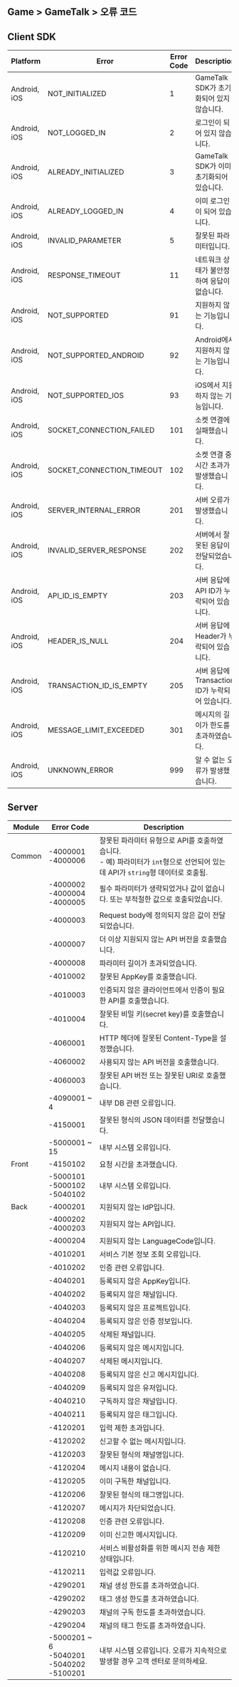 ## Game > GameTalk > 오류 코드

## Client SDK

| Platform           | Error                                    | Error Code | Description                              |
| ------------------ | ---------------------------------------- | ---------- | ---------------------------------------- |
| Android, iOS | NOT_INITIALIZED | 1 | GameTalk SDK가 초기화되어 있지 않습니다. |
| Android, iOS | NOT_LOGGED_IN | 2 | 로그인이 되어 있지 않습니다. |
| Android, iOS | ALREADY_INITIALIZED | 3 | GameTalk SDK가 이미 초기화되어 있습니다.  |
| Android, iOS | ALREADY_LOGGED_IN | 4 | 이미 로그인이 되어 있습니다. |
| Android, iOS | INVALID_PARAMETER | 5 | 잘못된 파라미터입니다. |
| Android, iOS | RESPONSE_TIMEOUT | 11 | 네트워크 상태가 불안정하여 응답이 없습니다. |
| Android, iOS | NOT_SUPPORTED | 91 | 지원하지 않는 기능입니다. |
| Android, iOS | NOT_SUPPORTED_ANDROID | 92 | Android에서 지원하지 않는 기능입니다. |
| Android, iOS | NOT_SUPPORTED_IOS | 93 | iOS에서 지원하지 않는 기능입니다. |
| Android, iOS | SOCKET_CONNECTION_FAILED | 101 | 소켓 연결에 실패했습니다. |
| Android, iOS | SOCKET_CONNECTION_TIMEOUT | 102 | 소켓 연결 중 시간 초과가 발생했습니다. |
| Android, iOS | SERVER_INTERNAL_ERROR | 201 | 서버 오류가 발생했습니다. |
| Android, iOS | INVALID_SERVER_RESPONSE | 202 | 서버에서 잘못된 응답이 전달되었습니다. |
| Android, iOS | API_ID_IS_EMPTY | 203 | 서버 응답에 API ID가 누락되어 있습니다. |
| Android, iOS | HEADER_IS_NULL | 204 | 서버 응답에 Header가 누락되어 있습니다. |
| Android, iOS | TRANSACTION_ID_IS_EMPTY | 205 | 서버 응답에 Transaction ID가 누락되어 있습니다. |
| Android, iOS | MESSAGE_LIMIT_EXCEEDED | 301 | 메시지의 길이가 한도를 초과하였습니다.  |
| Android, iOS | UNKNOWN_ERROR | 999 | 알 수 없는 오류가 발생했습니다. |

## Server
| Module  | Error Code            | Description                              |
| ------- | --------------------- | ---------------------------------------- |
| Common  | -4000001<br/>-4000006 | 잘못된 파라미터 유형으로 API를 호출하였습니다. <br/>- 예) 파라미터가 `int`형으로 선언되어 있는데 API가 `string`형 데이터로 호출됨. |
|         | -4000002<br/>-4000004<br>-4000005 | 필수 파라미터가 생략되었거나 값이 없습니다. 또는 부적절한 값으로 호출되었습니다. |
|         | -4000003              | Request body에 정의되지 않은 값이 전달되었습니다. |
|         | -4000007              | 더 이상 지원되지 않는 API 버전을 호출했습니다. |
|         | -4000008              | 파라미터 길이가 초과되었습니다. |
|         | -4010002              | 잘못된 AppKey를 호출했습니다. |
|         | -4010003              | 인증되지 않은 클라이언트에서 인증이 필요한 API를 호출했습니다. |
|         | -4010004              | 잘못된 비밀 키(secret key)를 호출했습니다. |
|         | -4060001              | HTTP 헤더에 잘못된 Content-Type을 설정했습니다. |
|         | -4060002              | 사용되지 않는 API 버전을 호출했습니다. |
|         | -4060003              | 잘못된 API 버전 또는 잘못된 URI로 호출했습니다. |
|         | -4090001 ~ 4          | 내부 DB 관련 오류입니다. |
|         | -4150001              | 잘못된 형식의 JSON 데이터를 전달했습니다. |
|         | -5000001 ~ 15         | 내부 시스템 오류입니다. |
| Front   | -4150102              | 요청 시간을 초과했습니다. |
|         | -5000101<br/>-5000102<br/>-5040102 | 내부 시스템 오류입니다. |
| Back    | -4000201              | 지원되지 않는 IdP입니다. |
|         | -4000202<br/>-4000203 | 지원되지 않는 API입니다. |
|         | -4000204              | 지원되지 않는 LanguageCode입니다. |
|         | -4010201              | 서비스 기본 정보 조회 오류입니다.  |
|         | -4010202              | 인증 관련 오류입니다.  |
|         | -4040201              | 등록되지 않은 AppKey입니다. |
|         | -4040202              | 등록되지 않은 채널입니다. |
|         | -4040203              | 등록되지 않은 프로젝트입니다. |
|         | -4040204              | 등록되지 않은 인증 정보입니다. |
|         | -4040205              | 삭제된 채널입니다. |
|         | -4040206              | 등록되지 않은 메시지입니다.|
|         | -4040207              | 삭제된 메시지입니다.|
|         | -4040208              | 등록되지 않은 신고 메시지입니다.|
|         | -4040209              | 등록되지 않은 유저입니다.|
|         | -4040210              | 구독하지 않은 채널입니다.|
|         | -4040211              | 등록되지 않은 태그입니다.|
|         | -4120201              | 입력 제한 초과입니다.|
|         | -4120202              | 신고할 수 없는 메시지입니다.|
|         | -4120203              | 잘못된 형식의 채널명입니다.|
|         | -4120204              | 메시지 내용이 없습니다.|
|         | -4120205              | 이미 구독한 채널입니다.|
|         | -4120206              | 잘못된 형식의 태그명입니다.|
|         | -4120207              | 메시지가 차단되었습니다.|
|         | -4120208              | 인증 관련 오류입니다.|
|         | -4120209              | 이미 신고한 메시지입니다.|
|         | -4120210              | 서비스 비활성화를 위한 메시지 전송 제한 상태입니다.|
|         | -4120211              | 입력값 오류입니다.|
|         | -4290201              | 채널 생성 한도를 초과하였습니다. |
|         | -4290202              | 태그 생성 한도를 초과하였습니다. |
|         | -4290203              | 채널의 구독 한도를 초과하였습니다. |
|         | -4290204              | 채널의 태그 한도를 초과하였습니다. |
|         | -5000201 ~ 6<br/>-5040201<br/>-5040202<br/>-5100201 | 내부 시스템 오류입니다. 오류가 지속적으로 발생할 경우 고객 센터로 문의하세요. |
